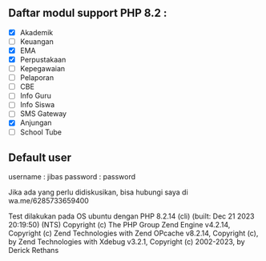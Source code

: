 ## Daftar modul support PHP 8.2 :
- [x] Akademik
- [ ] Keuangan
- [x] EMA
- [x] Perpustakaan
- [ ] Kepegawaian
- [ ] Pelaporan
- [ ] CBE
- [ ] Info Guru
- [ ] Info Siswa
- [ ] SMS Gateway
- [x] Anjungan
- [ ] School Tube

## Default user
username : jibas
password : password

Jika ada yang perlu didiskusikan, bisa hubungi saya di wa.me/6285733659400

Test dilakukan pada OS ubuntu dengan 
PHP 8.2.14 (cli) (built: Dec 21 2023 20:19:50) (NTS)
Copyright (c) The PHP Group
Zend Engine v4.2.14, Copyright (c) Zend Technologies
    with Zend OPcache v8.2.14, Copyright (c), by Zend Technologies
    with Xdebug v3.2.1, Copyright (c) 2002-2023, by Derick Rethans